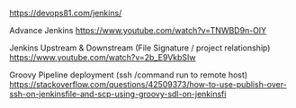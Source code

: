 https://devops81.com/jenkins/

Advance Jenkins
https://www.youtube.com/watch?v=TNWBD9n-OlY

Jenkins Upstream & Downstream (File Signature / project relationship)
https://www.youtube.com/watch?v=2b_E9VkbSIw



Groovy Pipeline deployment (ssh /command run to remote host)
https://stackoverflow.com/questions/42509373/how-to-use-publish-over-ssh-on-jenkinsfile-and-scp-using-groovy-sdl-on-jenkinsfi